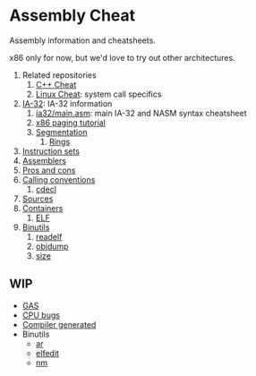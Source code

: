 # Assembly Cheat

Assembly information and cheatsheets.

x86 only for now, but we'd love to try out other architectures.

1.  Related repositories
    1. [C++ Cheat](https://github.com/cirosantilli/cpp-cheat)
    1. [Linux Cheat](https://github.com/cirosantilli/linux-cheat): system call specifics
1.  [IA-32](ia32.md): IA-32 information
    1. [ia32/main.asm](ia32/main.asm): main IA-32 and NASM syntax cheatsheet
    1. [x86 paging tutorial](http://stackoverflow.com/questions/18431261/how-does-x86-paging-work)
    1. [Segmentation](segmentation.md)
        1. [Rings](rings.md)
1.  [Instruction sets](instruction-sets.md)
1.  [Assemblers](assemblers.md)
1.  [Pros and cons](pros-and-cons.md)
1.  [Calling conventions](calling-conventions.md)
    1. [cdecl](cdecl.md)
1.  [Sources](sources.md)
1.  [Containers](containers.md)
    1. [ELF](elf.md)
1.  [Binutils](binutils.md)
    1. [readelf](readelf.md)
    1. [objdump](objdump.md)
    1. [size](size.md)

## WIP

-   [GAS](ia32/gas/)
-   [CPU bugs](cpu-bugs.md)
-   [Compiler generated](compiler-generated/)
-   Binutils
    - [ar](ar.md)
    - [elfedit](elfedit.md)
    - [nm](nm.md)
